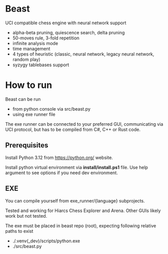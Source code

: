 # Beast
UCI compatible chess engine with neural network support
- alpha-beta pruning, quiescence search, delta pruning
- 50-moves rule, 3-fold repetition
- infinite analysis mode
- time management
- 4 types of heuristic (classic, neural network, legacy neural network, random play)
- syzygy tablebases support

# How to run
Beast can be run
- from python console via src/beast.py
- using exe runner file

The exe runner can be connected to your preferred GUI, communicating via UCI protocol, 
but has to be compiled from C#, C++ or Rust code.

## Prerequisites
Install Python 3.12 from https://python.org/ website. 

Install python virtual environment via **install/install.ps1** file. Use help argument
to see options if you need dev environment.

## EXE
You can compile yourself from exe_runner/{language} subprojects.

Tested and working for Hiarcs Chess Explorer and Arena. Other GUIs likely work but not tested.

The exe must be placed in beast repo (root), expecting following relative paths to exist
- ./.venv(_dev)/scripts/python.exe
- ./src/beast.py
